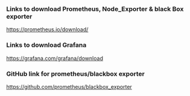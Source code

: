 ### Links to download Prometheus, Node_Exporter & black Box exporter 
https://prometheus.io/download/

### Links to download Grafana 
https://grafana.com/grafana/download

### GitHub link for prometheus/blackbox exporter
https://github.com/prometheus/blackbox_exporter

